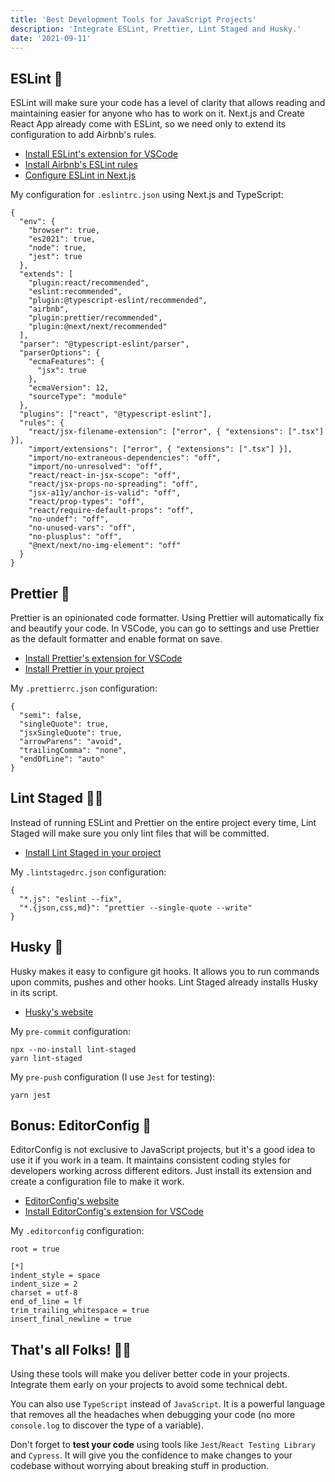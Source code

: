 ```yaml
---
title: 'Best Development Tools for JavaScript Projects'
description: 'Integrate ESLint, Prettier, Lint Staged and Husky.'
date: '2021-09-11'
---
```


## ESLint <span class="emoji">👀</span>

ESLint will make sure your code has a level of clarity that allows reading and maintaining easier for anyone who has to work on it. Next.js and Create React App already come with ESLint, so we need only to extend its configuration to add Airbnb's rules.

- [Install ESLint's extension for VSCode](https://marketplace.visualstudio.com/items?itemName=dbaeumer.vscode-eslint)
- [Install Airbnb's ESLint rules](https://github.com/airbnb/javascript/tree/master/packages/eslint-config-airbnb)
- [Configure ESLint in Next.js](https://nextjs.org/docs/basic-features/eslint)

My configuration for `.eslintrc.json` using Next.js and TypeScript:

```json[class="line-numbers"]
{
  "env": {
    "browser": true,
    "es2021": true,
    "node": true,
    "jest": true
  },
  "extends": [
    "plugin:react/recommended",
    "eslint:recommended",
    "plugin:@typescript-eslint/recommended",
    "airbnb",
    "plugin:prettier/recommended",
    "plugin:@next/next/recommended"
  ],
  "parser": "@typescript-eslint/parser",
  "parserOptions": {
    "ecmaFeatures": {
      "jsx": true
    },
    "ecmaVersion": 12,
    "sourceType": "module"
  },
  "plugins": ["react", "@typescript-eslint"],
  "rules": {
    "react/jsx-filename-extension": ["error", { "extensions": [".tsx"] }],
    "import/extensions": ["error", { "extensions": [".tsx"] }],
    "import/no-extraneous-dependencies": "off",
    "import/no-unresolved": "off",
    "react/react-in-jsx-scope": "off",
    "react/jsx-props-no-spreading": "off",
    "jsx-a11y/anchor-is-valid": "off",
    "react/prop-types": "off",
    "react/require-default-props": "off",
    "no-undef": "off",
    "no-unused-vars": "off",
    "no-plusplus": "off",
    "@next/next/no-img-element": "off"
  }
}
```

## Prettier <span class="emoji">🦋</span>

Prettier is an opinionated code formatter. Using Prettier will automatically fix and beautify your code. In VSCode, you can go to settings and use Prettier as the default formatter and enable format on save.

- [Install Prettier's extension for VSCode](https://marketplace.visualstudio.com/items?itemName=esbenp.prettier-vscode)
- [Install Prettier in your project](https://prettier.io/docs/en/install.html)

My `.prettierrc.json` configuration:

```json[class="line-numbers"]
{
  "semi": false,
  "singleQuote": true,
  "jsxSingleQuote": true,
  "arrowParens": "avoid",
  "trailingComma": "none",
  "endOfLine": "auto"
}
```

## Lint Staged <span class="emoji">🛑💩</span>

Instead of running ESLint and Prettier on the entire project every time, Lint Staged will make sure you only lint files that will be committed.

- [Install Lint Staged in your project](https://github.com/okonet/lint-staged)

My `.lintstagedrc.json` configuration:

```json[class="line-numbers"]
{
  "*.js": "eslint --fix",
  "*.{json,css,md}": "prettier --single-quote --write"
}
```

## Husky <span class="emoji">🐺</span>

Husky makes it easy to configure git hooks. It allows you to run commands upon commits, pushes and other hooks. Lint Staged already installs Husky in its script.

- [Husky's website](https://typicode.github.io/husky/#/)

My `pre-commit` configuration:

```json[class="line-numbers"]
npx --no-install lint-staged
yarn lint-staged
```

My `pre-push` configuration (I use `Jest` for testing):

```json[class="line-numbers"]
yarn jest
```

## Bonus: EditorConfig <span class="emoji">🐀</span>

EditorConfig is not exclusive to JavaScript projects, but it's a good idea to use it if you work in a team. It maintains consistent coding styles for developers working across different editors. Just install its extension and create a configuration file to make it work.

- [EditorConfig's website](https://editorconfig.org/)
- [Install EditorConfig's extension for VSCode](https://marketplace.visualstudio.com/items?itemName=EditorConfig.EditorConfig)

My `.editorconfig` configuration:

```json[class="line-numbers"]
root = true

[*]
indent_style = space
indent_size = 2
charset = utf-8
end_of_line = lf
trim_trailing_whitespace = true
insert_final_newline = true
```

## That's all Folks! <span class="emoji">🐰🥕</span>

Using these tools will make you deliver better code in your projects. Integrate them early on your projects to avoid some technical debt.

You can also use `TypeScript` instead of `JavaScript`. It is a powerful language that removes all the headaches when debugging your code (no more `console.log` to discover the type of a variable).

Don't forget to **test your code** using tools like `Jest`/`React Testing Library` and `Cypress`. It will give you the confidence to make changes to your codebase without worrying about breaking stuff in production.
